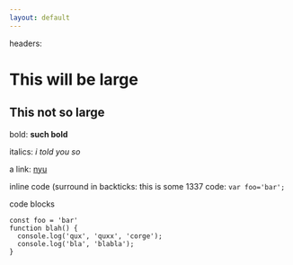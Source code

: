 ```yaml
---
layout: default
---
```


headers:
# This will be large
## This not so large

bold:
__such bold__

italics:
_i told you so_

a link:
[nyu](http://www.nyu.edu)

inline code (surround in backticks:
this is some 1337 code: `var foo='bar';`

code blocks
```
const foo = 'bar'
function blah() {
  console.log('qux', 'quxx', 'corge');
  console.log('bla', 'blabla');
}
```

